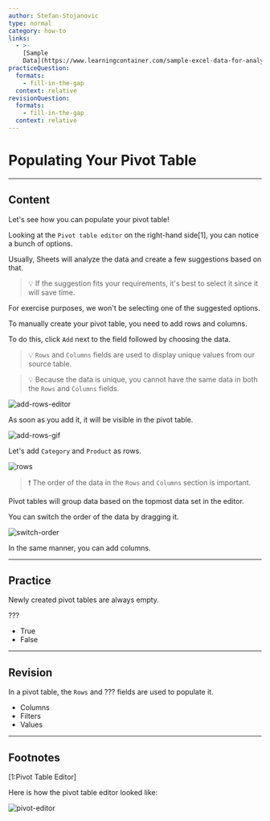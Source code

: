 ```yaml
---
author: Stefan-Stojanovic
type: normal
category: how-to
links:
  - >-
    [Sample
    Data](https://www.learningcontainer.com/sample-excel-data-for-analysis#Sample_Xlsx_file_download-2){website}
practiceQuestion:
  formats:
    - fill-in-the-gap
  context: relative
revisionQuestion:
  formats:
    - fill-in-the-gap
  context: relative
---
```


# Populating Your Pivot Table


---

## Content

Let's see how you can populate your pivot table!

Looking at the `Pivot table editor` on the right-hand side[1], you can notice a bunch of options.

Usually, Sheets will analyze the data and create a few suggestions based on that.

> 💡 If the suggestion fits your requirements, it's best to select it since it will save time.

For exercise purposes, we won't be selecting one of the suggested options.

To manually create your pivot table, you need to add rows and columns.

To do this, click `Add` next to the field followed by choosing the data.

> 💡 `Rows` and `Columns` fields are used to display unique values from our source table.

> 💡 Because the data is unique, you cannot have the same data in both the `Rows` and `Columns` fields.

![add-rows-editor](https://img.enkipro.com/e486c007ba8e5dc305d674f7e3527fa7.png)

As soon as you add it, it will be visible in the pivot table.

![add-rows-gif](https://img.enkipro.com/49d5ce7ea92533f6e739f1d65df5781a.gif)

Let's add `Category` and `Product` as rows.

![rows](https://img.enkipro.com/454d37a7ed74454c82a12de8a525919c.png)

> ❗ The order of the data in the `Rows` and `Columns` section is important.

Pivot tables will group data based on the topmost data set in the editor.

You can switch the order of the data by dragging it. 

![switch-order](https://img.enkipro.com/6c1922e40a0ecb7dc0748227d21b67b0.gif)

In the same manner, you can add columns.


---

## Practice

Newly created pivot tables are always empty.

???

- True
- False


---

## Revision

In a pivot table, the `Rows` and ??? fields are used to populate it.

- Columns
- Filters
- Values


---

## Footnotes

[1:Pivot Table Editor]

Here is how the pivot table editor looked like:

![pivot-editor](https://img.enkipro.com/a195da10b5b4832c018064ac85dd2a59.png)

